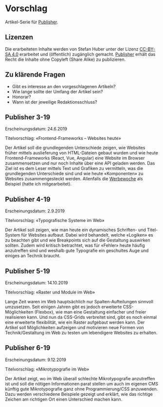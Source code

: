 # Vorschlag
Artikel-Serie für [Publisher](https://publisher.ch/).

## Lizenzen
Die erarbeiteten Inhalte werden von Stefan Huber unter der Lizenz [CC-BY-SA 4.0](https://creativecommons.org/licenses/by-sa/4.0/) erarbeitet und (öffentlich) zugänglich gemacht. [Publisher](https://publisher.ch/) erhält das Recht die Inhalte ohne Copyleft (Share Alike) zu publizieren.

## Zu klärende Fragen
* Gibt es interesse an den vorgeschlagenen Artikeln?
* Wie lange sollte der Umfang der Artikel sein? 
* Honorar?
* Wann ist der jeweilige Redaktionsschluss?


## Publisher 3-19 
Erscheinungsdatum: 24.6.2019

Titelvorschlag: «Frontend-Frameworks – Websites heute»

Der Artikel soll die grundlegenden Unterschiede zeigen, wie Websites früher mittels auslieferung von HTML-Dateien gebaut wurden und wie heute Frontend-Frameworks (React, Vue, Angular) eine Website im Browser zusammensetzen und nur noch Inhalte über eine API geladen werden. Das Ziel ist es dem Leser mittels Text und Grafiken zu vermitteln, was die grundlegenden Unterschiede sind und wie heute «Komponenten» zu Websites zusammengesteckt werden. Allenfalls die [Werbewoche](https://www.werbewoche.ch/) als Beispiel (hatte ich mitgearbeitet). 


## Publisher 4-19 
Erscheinungsdatum: 2.9.2019

Titelvorschlag: «Typografische Systeme im Web»

Der Artikel soll zeigen, wie man heute ein dynamisches Schriften- und Titel-System für Websites aufbaut. Dabei wird behandelt, welche «Logiken» es zu beachten gibt und wie Breakpoints sich auf die Gestaltung auswirken sollten. Zudem wird kritisch betrachtet, was für «Fehler» heute häufig anzutreffen sind und weshalb gute Typografie ein geschultes Auge und einiges an Technik braucht.


## Publisher 5-19 
Erscheinungsdatum: 14.10.2019

Titelvorschlag: «Raster und Module im Web»

Lange Zeit waren im Web hauptsächlich nur Spalten-Aufteilungen sinnvoll umzusetzen. Seit einigen Jahren gibt es jedoch erweiterte CSS-Möglichkeiten (Flexbox), wie man eine Gestaltung einfacher und freier realisieren kann. Und nun da CSS-Grids verbreitet sind, gibt es noch einmal eine erweiterte flexibilität, wie ein Raster aufgebaut werden kann. Der Artikel soll Möglichkeiten aufzeigen und motivieren neue Formen von Technik/Gestaltung im Web zu testen um lebendigere Websites zu erhalten.


## Publisher 6-19 
Erscheinungsdatum: 9.12.2019

Titelvorschlag: «Mikrotypografie im Web»

Der Artikel zeigt, wo im Web überall schlechte Mikrotypografie anzutreffen ist und soll die nötigen Informationen parat stellen um auch im eigenen CMS künftig gute Mikrotypografie ganz ohne Programmierung/CSS anzuwenden. Dazu werden verschiedene Beispiele gezeigt und erklärt, wie das richtige Zeichen am richtigen Ort einen Unterschied machen kann.
